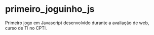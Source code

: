 # primeiro_joguinho_js
Primeiro jogo em Javascript desenvolvido durante a avaliação de web, curso de TI no CPTI.
